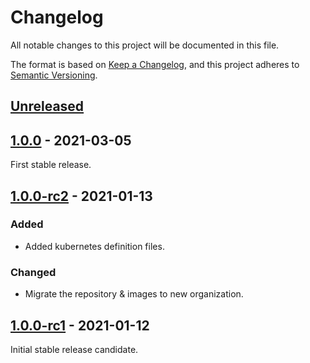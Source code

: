# Changelog

All notable changes to this project will be documented in this file.

The format is based on [Keep a Changelog](https://keepachangelog.com/en/1.0.0/), and this project adheres
to [Semantic Versioning](https://semver.org/spec/v2.0.0.html).

## [Unreleased]

## [1.0.0] - 2021-03-05

First stable release.

## [1.0.0-rc2] - 2021-01-13

### Added

- Added kubernetes definition files.

### Changed

- Migrate the repository & images to new organization.

## [1.0.0-rc1] - 2021-01-12

Initial stable release candidate.

[Unreleased]: https://github.com/darkspot-org/bathyscaphe/compare/v1.0.0...HEAD

[1.0.0]: https://github.com/olivierlacan/keep-a-changelog/compare/v1.0.0...v1.0.0

[1.0.0-rc2]: https://github.com/olivierlacan/keep-a-changelog/compare/v1.0.0-rc1...v1.0.0-rc2

[1.0.0-rc1]: https://github.com/darkspot-org/bathyscaphe/releases/tag/v1.0.0-rc1
